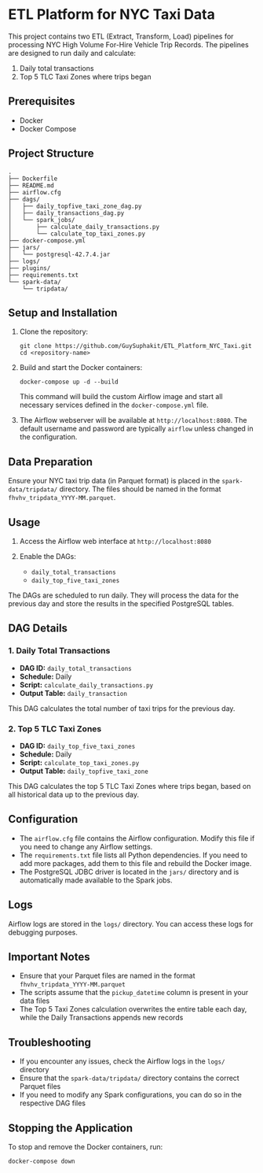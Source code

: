 # ETL Platform for NYC Taxi Data

This project contains two ETL (Extract, Transform, Load) pipelines for processing NYC High Volume For-Hire Vehicle Trip Records. The pipelines are designed to run daily and calculate:

1. Daily total transactions
2. Top 5 TLC Taxi Zones where trips began

## Prerequisites

- Docker
- Docker Compose

## Project Structure

```
.
├── Dockerfile
├── README.md
├── airflow.cfg
├── dags/
│   ├── daily_topfive_taxi_zone_dag.py
│   ├── daily_transactions_dag.py
│   └── spark_jobs/
│       ├── calculate_daily_transactions.py
│       └── calculate_top_taxi_zones.py
├── docker-compose.yml
├── jars/
│   └── postgresql-42.7.4.jar
├── logs/
├── plugins/
├── requirements.txt
└── spark-data/
    └── tripdata/
```

## Setup and Installation

1. Clone the repository:

   ```
   git clone https://github.com/GuySuphakit/ETL_Platform_NYC_Taxi.git
   cd <repository-name>
   ```

2. Build and start the Docker containers:

   ```
   docker-compose up -d --build
   ```

   This command will build the custom Airflow image and start all necessary services defined in the `docker-compose.yml` file.

3. The Airflow webserver will be available at `http://localhost:8080`. The default username and password are typically `airflow` unless changed in the configuration.

## Data Preparation

Ensure your NYC taxi trip data (in Parquet format) is placed in the `spark-data/tripdata/` directory. The files should be named in the format `fhvhv_tripdata_YYYY-MM.parquet`.

## Usage

1. Access the Airflow web interface at `http://localhost:8080`

2. Enable the DAGs:
   - `daily_total_transactions`
   - `daily_top_five_taxi_zones`

The DAGs are scheduled to run daily. They will process the data for the previous day and store the results in the specified PostgreSQL tables.

## DAG Details

### 1. Daily Total Transactions

- **DAG ID:** `daily_total_transactions`
- **Schedule:** Daily
- **Script:** `calculate_daily_transactions.py`
- **Output Table:** `daily_transaction`

This DAG calculates the total number of taxi trips for the previous day.

### 2. Top 5 TLC Taxi Zones

- **DAG ID:** `daily_top_five_taxi_zones`
- **Schedule:** Daily
- **Script:** `calculate_top_taxi_zones.py`
- **Output Table:** `daily_topfive_taxi_zone`

This DAG calculates the top 5 TLC Taxi Zones where trips began, based on all historical data up to the previous day.

## Configuration

- The `airflow.cfg` file contains the Airflow configuration. Modify this file if you need to change any Airflow settings.
- The `requirements.txt` file lists all Python dependencies. If you need to add more packages, add them to this file and rebuild the Docker image.
- The PostgreSQL JDBC driver is located in the `jars/` directory and is automatically made available to the Spark jobs.

## Logs

Airflow logs are stored in the `logs/` directory. You can access these logs for debugging purposes.

## Important Notes

- Ensure that your Parquet files are named in the format `fhvhv_tripdata_YYYY-MM.parquet`
- The scripts assume that the `pickup_datetime` column is present in your data files
- The Top 5 Taxi Zones calculation overwrites the entire table each day, while the Daily Transactions appends new records

## Troubleshooting

- If you encounter any issues, check the Airflow logs in the `logs/` directory
- Ensure that the `spark-data/tripdata/` directory contains the correct Parquet files
- If you need to modify any Spark configurations, you can do so in the respective DAG files

## Stopping the Application

To stop and remove the Docker containers, run:

```
docker-compose down
```
